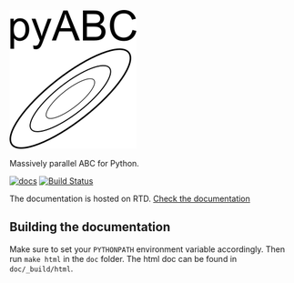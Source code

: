 
![pyABC](doc/logo.png)


Massively parallel ABC for Python.


[![docs](https://readthedocs.org/projects/pyabc/badge/?version=latest)](http://pyabc.readthedocs.io/en/latest/)
[![Build Status](https://travis-ci.org/neuralyzer/pyabc.svg?branch=master)](https://travis-ci.org/neuralyzer/pyabc)




The documentation is hosted on RTD.
[Check the documentation](http://pyabc.readthedocs.io/en/latest/index.html)





Building the documentation
--------------------------

Make sure to set your `PYTHONPATH` environment
variable accordingly. Then run `make html` in
the `doc` folder. The html doc can be found in
`doc/_build/html`.
